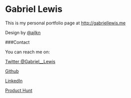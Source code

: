 # Gabriel Lewis

This is my personal portfolio page at http://gabriellewis.me

Design by [@ajlkn](https://aj.lkn.io/)

###Contact

You can reach me on:

[Twitter @Gabriel__Lewis](https://www.twitter.com/gabriel__lewis)

[Github](https://www.github.com/gabriel-lewis)

[LinkedIn](https://www.linkedin.com/in/gabriellewis0)

[Product Hunt](https://www.producthunt.com/@gabriel__lewis)
